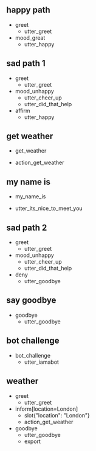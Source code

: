 ## happy path
* greet
  - utter_greet
* mood_great
  - utter_happy

## sad path 1
* greet
  - utter_greet
* mood_unhappy
  - utter_cheer_up
  - utter_did_that_help
* affirm
  - utter_happy

## get weather
* get_weather
- action_get_weather

## my name is
* my_name_is
- utter_its_nice_to_meet_you

## sad path 2
* greet
  - utter_greet
* mood_unhappy
  - utter_cheer_up
  - utter_did_that_help
* deny
  - utter_goodbye

## say goodbye
* goodbye
  - utter_goodbye

## bot challenge
* bot_challenge
  - utter_iamabot

## weather
* greet
    - utter_greet
* inform[location=London]
    - slot{"location": "London"}
    - action_get_weather
* goodbye
    - utter_goodbye
    - export